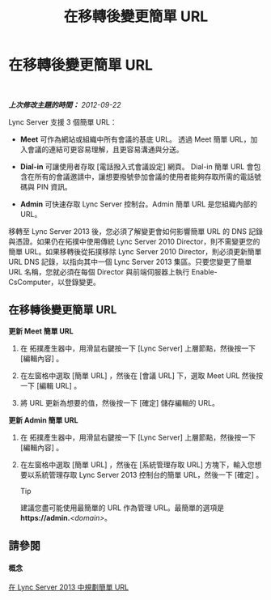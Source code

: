 ﻿---
title: 在移轉後變更簡單 URL
TOCTitle: 在移轉後變更簡單 URL
ms:assetid: addb0dc8-8324-42b1-9a00-f4bd14fdf5c0
ms:mtpsurl: https://technet.microsoft.com/zh-tw/library/JJ721844(v=OCS.15)
ms:contentKeyID: 49890255
ms.date: 08/10/2015
mtps_version: v=OCS.15
ms.translationtype: HT
---

# 在移轉後變更簡單 URL

 

_**上次修改主題的時間：** 2012-09-22_

Lync Server 支援 3 個簡單 URL：

  - **Meet** 可作為網站或組織中所有會議的基底 URL。 透過 Meet 簡單 URL，加入會議的連結可更容易理解，且更容易溝通與分送。

  - **Dial-in** 可讓使用者存取 \[電話撥入式會議設定\] 網頁。 Dial-in 簡單 URL 會包含在所有的會議邀請中，讓想要撥號參加會議的使用者能夠存取所需的電話號碼與 PIN 資訊。

  - **Admin** 可快速存取 Lync Server 控制台。Admin 簡單 URL 是您組織內部的 URL。

移轉至 Lync Server 2013 後，您必須了解變更會如何影響簡單 URL 的 DNS 記錄與憑證。如果仍在拓撲中使用傳統 Lync Server 2010 Director，則不需變更您的簡單 URL。如果移轉後從拓撲移除 Lync Server 2010 Director，則必須更新簡單 URL DNS 記錄，以指向其中一個 Lync Server 2013 集區。只要您變更了簡單 URL 名稱，您就必須在每個 Director 與前端伺服器上執行 Enable-CsComputer，以登錄變更。

## 在移轉後變更簡單 URL

**更新 Meet 簡單 URL**

1.  在 拓撲產生器中，用滑鼠右鍵按一下 \[Lync Server\] 上層節點，然後按一下 \[編輯內容\] 。

2.  在左窗格中選取 \[簡單 URL\] ，然後在 \[會議 URL\] 下，選取 Meet URL 然後按一下 \[編輯 URL\] 。

3.  將 URL 更新為想要的值，然後按一下 \[確定\] 儲存編輯的 URL。

**更新 Admin 簡單 URL**

1.  在 拓撲產生器中，用滑鼠右鍵按一下 \[Lync Server\] 上層節點，然後按一下 \[編輯內容\] 。

2.  在左窗格中選取 \[簡單 URL\] ，然後在 \[系統管理存取 URL\] 方塊下，輸入您想要以系統管理存取 Lync Server 2013 控制台的簡單 URL，然後一下 \[確定\] 。
    
    > [!TIP]
    > 建議您盡可能使用最簡單的 URL 作為管理 URL。最簡單的選項是 <strong>https://admin.</strong><em>&lt;domain&gt;</em>。


## 請參閱

#### 概念

[在 Lync Server 2013 中規劃簡單 URL](lync-server-2013-planning-for-simple-urls.md)

